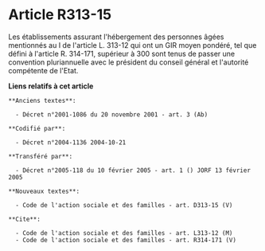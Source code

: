# Article R313-15

Les établissements assurant l'hébergement des personnes âgées mentionnés au I de l'article L. 313-12 qui ont un GIR moyen
pondéré, tel que défini à l'article R. 314-171, supérieur à 300 sont tenus de passer une convention pluriannuelle avec le
président du conseil général et l'autorité compétente de l'Etat.

**Liens relatifs à cet article**

	**Anciens textes**:

	  - Décret n°2001-1086 du 20 novembre 2001 - art. 3 (Ab)

	**Codifié par**:

	  - Décret n°2004-1136 2004-10-21

	**Transféré par**:

	  - Décret n°2005-118 du 10 février 2005 - art. 1 () JORF 13 février 2005

	**Nouveaux textes**:

	  - Code de l'action sociale et des familles - art. D313-15 (V)

	**Cite**:

	  - Code de l'action sociale et des familles - art. L313-12 (M)
	  - Code de l'action sociale et des familles - art. R314-171 (V)
